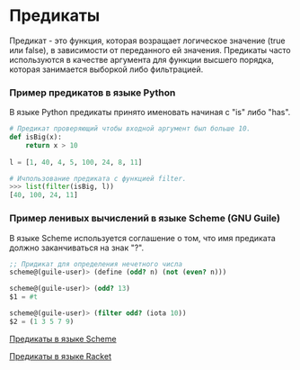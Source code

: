 # Предикаты

Предикат - это функция, которая возращает логическое значение (true или false), в зависимости от переданного ей значения.
Предикаты часто используются в качестве аргумента для функции высшего порядка, которая занимается выборкой либо фильтрацией.

### Пример предикатов в языке Python
В языке Python предикаты принято именовать начиная с "is" либо "has".
```python
# Предикат проверяющий чтобы входной аргумент был больше 10.
def isBig(x):
    return x > 10
    
l = [1, 40, 4, 5, 100, 24, 8, 11]

# Ичпользование предиката с функцией filter.
>>> list(filter(isBig, l))
[40, 100, 24, 11]
```

### Пример ленивых вычислений в языке Scheme (GNU Guile)
В языке Scheme используется соглашение о том, что имя предиката должно заканчиваться на знак "?".
```scheme
;; Придикат для определения нечетного числа
scheme@(guile-user)> (define (odd? n) (not (even? n)))

scheme@(guile-user)> (odd? 13)
$1 = #t

scheme@(guile-user)> (filter odd? (iota 10))
$2 = (1 3 5 7 9)
```


[Предикаты в языке Scheme](https://people.eecs.berkeley.edu/~bh/ssch6/true.html)

[Предикаты в языке Racket](https://docs.racket-lang.org/predicates/index.html)
